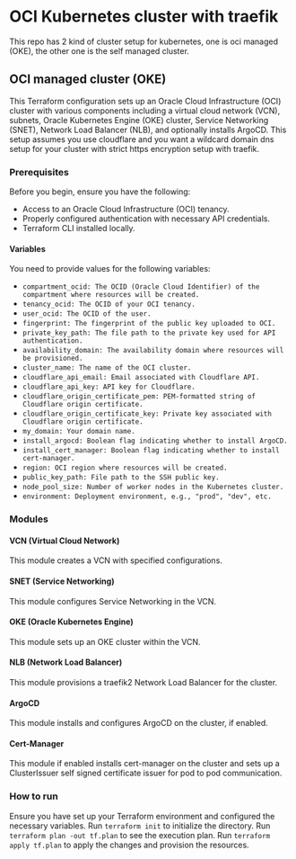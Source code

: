 # OCI Kubernetes cluster with traefik
 This repo has 2 kind of cluster setup for kubernetes, one is oci managed (OKE), the other one is the self managed cluster.

## OCI managed cluster (OKE)

This Terraform configuration sets up an Oracle Cloud Infrastructure (OCI) cluster with various components including a virtual cloud network (VCN), subnets, Oracle Kubernetes Engine (OKE) cluster, Service Networking (SNET), Network Load Balancer (NLB), and optionally installs ArgoCD. This setup assumes you use cloudflare and you want a wildcard domain dns setup for your cluster with strict https encryption setup with traefik.

### Prerequisites

Before you begin, ensure you have the following:

- Access to an Oracle Cloud Infrastructure (OCI) tenancy.
- Properly configured authentication with necessary API credentials.
- Terraform CLI installed locally.

#### Variables

You need to provide values for the following variables:

- ```compartment_ocid: The OCID (Oracle Cloud Identifier) of the compartment where resources will be created.```
- ```tenancy_ocid: The OCID of your OCI tenancy.```
- ```user_ocid: The OCID of the user.```
- ```fingerprint: The fingerprint of the public key uploaded to OCI.```
- ```private_key_path: The file path to the private key used for API authentication.```
- ```availability_domain: The availability domain where resources will be provisioned.```
- ```cluster_name: The name of the OCI cluster.```
- ```cloudflare_api_email: Email associated with Cloudflare API.```
- ```cloudflare_api_key: API key for Cloudflare.```
- ```cloudflare_origin_certificate_pem: PEM-formatted string of Cloudflare origin certificate.```
- ```cloudflare_origin_certificate_key: Private key associated with Cloudflare origin certificate.```
- ```my_domain: Your domain name.```
- ```install_argocd: Boolean flag indicating whether to install ArgoCD.```
- ```install_cert_manager: Boolean flag indicating whether to install cert-manager.```
- ```region: OCI region where resources will be created.```
- ```public_key_path: File path to the SSH public key.```
- ```node_pool_size: Number of worker nodes in the Kubernetes cluster.```
- ```environment: Deployment environment, e.g., "prod", "dev", etc.```

### Modules
#### VCN (Virtual Cloud Network)

This module creates a VCN with specified configurations.
#### SNET (Service Networking)

This module configures Service Networking in the VCN.
#### OKE (Oracle Kubernetes Engine)

This module sets up an OKE cluster within the VCN.
#### NLB (Network Load Balancer)

This module provisions a traefik2 Network Load Balancer for the cluster.
#### ArgoCD

This module installs and configures ArgoCD on the cluster, if enabled.
#### Cert-Manager

This module if enabled installs cert-manager on the cluster and sets up a ClusterIssuer self signed certificate issuer for pod to pod communication.

### How to run
Ensure you have set up your Terraform environment and configured the necessary variables.
    Run ```terraform init``` to initialize the directory.
    Run ```terraform plan -out tf.plan``` to see the execution plan.
    Run ```terraform apply tf.plan``` to apply the changes and provision the resources.